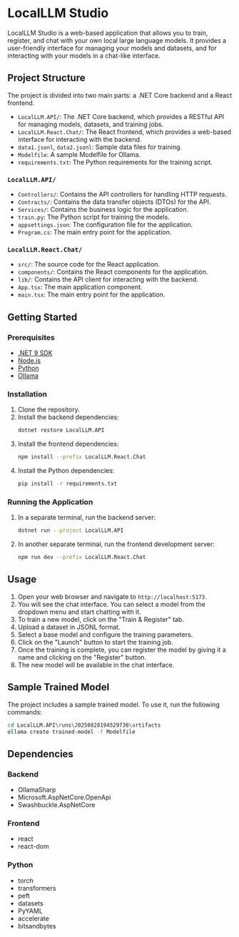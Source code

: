 # LocalLLM Studio

LocalLLM Studio is a web-based application that allows you to train, register, and chat with your own local large language models. It provides a user-friendly interface for managing your models and datasets, and for interacting with your models in a chat-like interface.

## Project Structure

The project is divided into two main parts: a .NET Core backend and a React frontend.

- `LocalLLM.API/`: The .NET Core backend, which provides a RESTful API for managing models, datasets, and training jobs.
- `LocalLLM.React.Chat/`: The React frontend, which provides a web-based interface for interacting with the backend.
- `data1.jsonl`, `data2.jsonl`: Sample data files for training.
- `Modelfile`: A sample Modelfile for Ollama.
- `requirements.txt`: The Python requirements for the training script.

### `LocalLLM.API/`

- `Controllers/`: Contains the API controllers for handling HTTP requests.
- `Contracts/`: Contains the data transfer objects (DTOs) for the API.
- `Services/`: Contains the business logic for the application.
- `train.py`: The Python script for training the models.
- `appsettings.json`: The configuration file for the application.
- `Program.cs`: The main entry point for the application.

### `LocalLLM.React.Chat/`

- `src/`: The source code for the React application.
- `components/`: Contains the React components for the application.
- `lib/`: Contains the API client for interacting with the backend.
- `App.tsx`: The main application component.
- `main.tsx`: The main entry point for the application.

## Getting Started

### Prerequisites

- [.NET 9 SDK](https://dotnet.microsoft.com/download/dotnet/9.0)
- [Node.js](https://nodejs.org/)
- [Python](https://www.python.org/)
- [Ollama](https://ollama.ai/)

### Installation

1. Clone the repository.
2. Install the backend dependencies:
   ```bash
   dotnet restore LocalLLM.API
   ```
3. Install the frontend dependencies:
   ```bash
   npm install --prefix LocalLLM.React.Chat
   ```
4. Install the Python dependencies:
   ```bash
   pip install -r requirements.txt
   ```

### Running the Application

1. In a separate terminal, run the backend server:
   ```bash
   dotnet run --project LocalLLM.API
   ```
2. In another separate terminal, run the frontend development server:
   ```bash
   npm run dev --prefix LocalLLM.React.Chat
   ```

## Usage

1. Open your web browser and navigate to `http://localhost:5173`.
2. You will see the chat interface. You can select a model from the dropdown menu and start chatting with it.
3. To train a new model, click on the "Train & Register" tab.
4. Upload a dataset in JSONL format.
5. Select a base model and configure the training parameters.
6. Click on the "Launch" button to start the training job.
7. Once the training is complete, you can register the model by giving it a name and clicking on the "Register" button.
8. The new model will be available in the chat interface.

## Sample Trained Model

The project includes a sample trained model. To use it, run the following commands:

```bash
cd LocalLLM.API\runs\20250828194529736\artifacts
ollama create trained-model -f Modelfile
```

## Dependencies

### Backend

- OllamaSharp
- Microsoft.AspNetCore.OpenApi
- Swashbuckle.AspNetCore

### Frontend

- react
- react-dom

### Python

- torch
- transformers
- peft
- datasets
- PyYAML
- accelerate
- bitsandbytes
